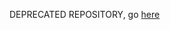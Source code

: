DEPRECATED REPOSITORY, go [here](https://github.com/hasufell/rust-libnotify/tree/master/libnotify-sys)
